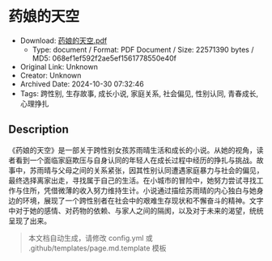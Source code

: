 # 药娘的天空

- Download: [药娘的天空.pdf](药娘的天空.pdf)
    - Type: document / Format: PDF Document / Size: 22571390 bytes / MD5: 068ef1ef592f2ae5ef1561778550e40f
- Original Link: Unknown
- Creator: Unknown
- Archived Date: 2024-10-30 07:32:46
- Tags: 跨性别, 生存故事, 成长小说, 家庭关系, 社会偏见, 性别认同, 青春成长, 心理挣扎

## Description

《药娘的天空》是一部关于跨性别女孩苏雨晴生活和成长的小说。从她的视角，读者看到一个面临家庭欺压与自身认同的年轻人在成长过程中经历的挣扎与挑战。故事中，苏雨晴与父母之间的关系紧张，因其性别认同遭遇家庭暴力与社会的偏见，最终选择离家出走，寻找属于自己的生活。在小城市的冒险中，她努力尝试寻找工作与住所，凭借微薄的收入努力维持生计。小说通过描绘苏雨晴的内心独白与她身边的环境，展现了一个跨性别者在社会中的艰难生存现状和不懈奋斗的精神。文字中对于她的感情、对药物的依赖、与家人之间的隔阂，以及对于未来的渴望，统统呈现了出来。

> 本文档自动生成，请修改 config.yml 或 .github/templates/page.md.template 模板
